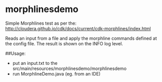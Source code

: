 # morphlinesdemo

Simple Morphlines test as per the:
http://cloudera.github.io/cdk/docs/current/cdk-morphlines/index.html

Reads an input from a file and apply the morphline commands defined at the config file. 
The result is shown on the INFO log level.

##Usage:
- put an input.txt to the src/main/resources/morphlinesdemo/morphlinesdemo
- run MorphlineDemo.java (eg. from an IDE)
